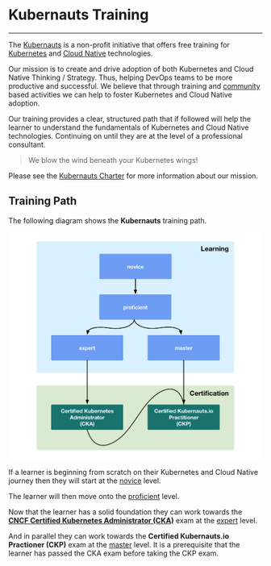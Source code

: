 # Kubernauts Training

---

The [Kubernauts](https://kubernauts.io/) is a non-profit initiative that offers free training for [Kubernetes](https://kubernetes.io) and [Cloud Native](https://www.cncf.io) technologies.

Our mission is to create and drive adoption of both Kubernetes and Cloud Native Thinking / Strategy.  Thus, helping DevOps teams to be more productive and successful. We believe that through training and [community](docs/community.md) based activities we can help to foster Kubernetes and Cloud Native adoption.

Our training provides a clear, structured path that if followed will help the learner to understand the fundamentals of Kubernetes and Cloud Native technologies. Continuing on until they are at the  level of a professional consultant.

> We blow the wind beneath your Kubernetes wings!

Please see the [Kubernauts Charter](https://kubernauts.io/en/kubernauts-charter.html) for more information about our mission.


## Training Path

The following diagram shows the **Kubernauts** training path.

<img src="images/training-path.png" alt="blank" width="765"/>

If a learner is beginning from scratch on their Kubernetes and Cloud Native journey then they will start at the [novice](docs/novice.md) level.

The learner will then move onto the [proficient](docs/proficient.md) level.

Now that the learner has a solid foundation they can work towards the [**CNCF Certified Kubernetes Administrator (CKA)**](https://github.com/cncf/curriculum/blob/master/certified_kubernetes_administrator_exam_V0.9.pdf) exam at the [expert](docs/expert.md) level.  

And in parallel they can work towards the **Certified Kubernauts.io Practioner (CKP)** exam at the [master](docs/master.md) level.  It is a prerequisite that the learner has  passed the CKA exam before taking the CKP exam.

<br/><br/>